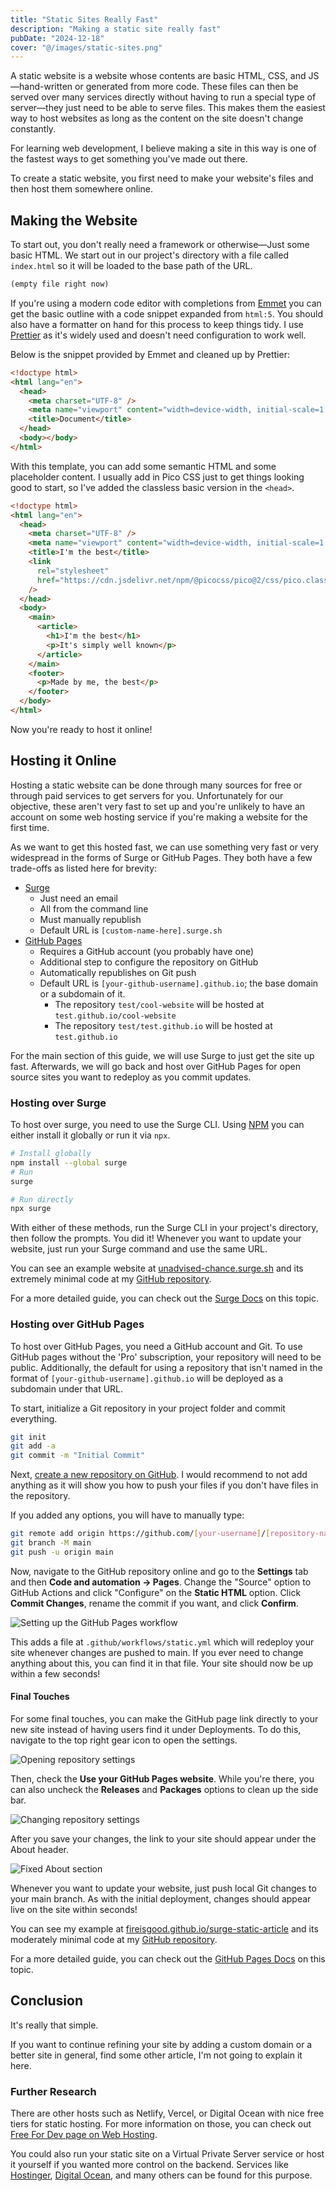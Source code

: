 ```yaml
---
title: "Static Sites Really Fast"
description: "Making a static site really fast"
pubDate: "2024-12-18"
cover: "@/images/static-sites.png"
---
```


A static website is a website whose contents are basic HTML, CSS, and JS&mdash;hand-written or generated from more code.
These files can then be served over many services directly without having to run a special type of server&mdash;they
just need to be able to serve files. This makes them the easiest way to host websites as long as the content on the site
doesn't change constantly.

For learning web development, I believe making a site in this way is one of the fastest ways to get something you've
made out there.

To create a static website, you first need to make your website's files and then host them somewhere online.

## Making the Website

To start out, you don't really need a framework or otherwise&mdash;Just some basic HTML. We start out in our project's
directory with a file called `index.html` so it will be loaded to the base path of the URL.

```html title="index.html"
(empty file right now)
```

If you're using a modern code editor with completions from [Emmet](https://emmet.io) you can get the basic outline with
a code snippet expanded from `html:5`. You should also have a formatter on hand for this process to keep things tidy. I
use [Prettier](https://prettier.io) as it's widely used and doesn't need configuration to work well.

Below is the snippet provided by Emmet and cleaned up by Prettier:

```html title="index.html"
<!doctype html>
<html lang="en">
  <head>
    <meta charset="UTF-8" />
    <meta name="viewport" content="width=device-width, initial-scale=1.0" />
    <title>Document</title>
  </head>
  <body></body>
</html>
```

With this template, you can add some semantic HTML and some placeholder content. I usually add in Pico CSS just to get
things looking good to start, so I've added the classless basic version in the `<head>`.

<!-- use default prettier format as an example -->
<!-- prettier-ignore -->
```html title="index.html"
<!doctype html>
<html lang="en">
  <head>
    <meta charset="UTF-8" />
    <meta name="viewport" content="width=device-width, initial-scale=1.0" />
    <title>I'm the best</title>
    <link
      rel="stylesheet"
      href="https://cdn.jsdelivr.net/npm/@picocss/pico@2/css/pico.classless.min.css"
    />
  </head>
  <body>
    <main>
      <article>
        <h1>I'm the best</h1>
        <p>It's simply well known</p>
      </article>
    </main>
    <footer>
      <p>Made by me, the best</p>
    </footer>
  </body>
</html>
```

Now you're ready to host it online!

## Hosting it Online

Hosting a static website can be done through many sources for free or through paid services to get servers for you.
Unfortunately for our objective, these aren't very fast to set up and you're unlikely to have an account on some web
hosting service if you're making a website for the first time.

As we want to get this hosted fast, we can use something very fast or very widespread in the forms of Surge or GitHub
Pages. They both have a few trade-offs as listed here for brevity:

- [Surge](https://surge.sh)
  - Just need an email
  - All from the command line
  - Must manually republish
  - Default URL is `[custom-name-here].surge.sh`
- [GitHub Pages](https://pages.github.com)
  - Requires a GitHub account (you probably have one)
  - Additional step to configure the repository on GitHub
  - Automatically republishes on Git push
  - Default URL is `[your-github-username].github.io`; the base domain or a subdomain of it.
    - The repository `test/cool-website` will be hosted at `test.github.io/cool-website`
    - The repository `test/test.github.io` will be hosted at `test.github.io`

For the main section of this guide, we will use Surge to just get the site up fast. Afterwards, we will go back and host
over GitHub Pages for open source sites you want to redeploy as you commit updates.

### Hosting over Surge

To host over surge, you need to use the Surge CLI. Using [NPM](https://www.npmjs.com) you can either install it globally
or run it via `npx`.

```bash
# Install globally
npm install --global surge
# Run
surge

# Run directly
npx surge
```

With either of these methods, run the Surge CLI in your project's directory, then follow the prompts. You did it!
Whenever you want to update your website, just run your Surge command and use the same URL.

You can see an example website at [unadvised-chance.surge.sh](https://unadvised-chance.surge.sh) and its extremely
minimal code at my [GitHub repository](https://github.com/FireIsGood/surge-static-article).

For a more detailed guide, you can check out the [Surge Docs](https://surge.sh/help/getting-started-with-surge) on this
topic.

### Hosting over GitHub Pages

To host over GitHub Pages, you need a GitHub account and Git. To use GitHub pages without the 'Pro' subscription, your
repository will need to be public. Additionally, the default for using a repository that isn't named in the format of
`[your-github-username].github.io` will be deployed as a subdomain under that URL.

To start, initialize a Git repository in your project folder and commit everything.

```bash
git init
git add -a
git commit -m "Initial Commit"
```

Next, [create a new repository on GitHub](https://github.com/new). I would recommend to not add anything as it will show
you how to push your files if you don't have files in the repository.

If you added any options, you will have to manually type:

```bash
git remote add origin https://github.com/[your-username]/[repository-name].git
git branch -M main
git push -u origin main
```

Now, navigate to the GitHub repository online and go to the **Settings** tab and then **Code and automation -> Pages**.
Change the "Source" option to GitHub Actions and click "Configure" on the **Static HTML** option. Click **Commit
Changes**, rename the commit if you want, and click **Confirm**.

![Setting up the GitHub Pages workflow](../../images/gh-pages-actions.png)

This adds a file at `.github/workflows/static.yml` which will redeploy your site whenever changes are pushed to main. If
you ever need to change anything about this, you can find it in that file. Your site should now be up within a few
seconds!

#### Final Touches

For some final touches, you can make the GitHub page link directly to your new site instead of having users find it
under Deployments. To do this, navigate to the top right gear icon to open the settings.

![Opening repository settings](../../images/gh-pages-menu-cog.png)

Then, check the **Use your GitHub Pages website**. While you're there, you can also uncheck the **Releases** and
**Packages** options to clean up the side bar.

![Changing repository settings](../../images/gh-pages-repo-settings.png)

After you save your changes, the link to your site should appear under the About header.

![Fixed About section](../../images/gh-pages-about-after.png)

Whenever you want to update your website, just push local Git changes to your main branch. As with the initial
deployment, changes should appear live on the site within seconds!

You can see my example at [fireisgood.github.io/surge-static-article](https://fireisgood.github.io/static-site-example/)
and its moderately minimal code at my [GitHub repository](https://github.com/FireIsGood/static-site-example).

For a more detailed guide, you can check out the [GitHub Pages Docs](https://docs.github.com/en/pages/quickstart) on
this topic.

## Conclusion

It's really that simple.

If you want to continue refining your site by adding a custom domain or a better site in general, find some other
article, I'm not going to explain it here.

### Further Research

There are other hosts such as Netlify, Vercel, or Digital Ocean with nice free tiers for static hosting. For more
information on those, you can check out [Free For Dev page on Web Hosting](https://free-for.dev/#/?id=web-hosting).

You could also run your static site on a Virtual Private Server service or host it yourself if you wanted more control
on the backend. Services like [Hostinger](https://www.hostinger.com/vps-hosting),
[Digital Ocean](https://www.digitalocean.com/pricing), and many others can be found for this purpose.

